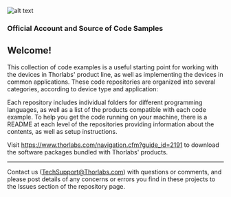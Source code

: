 ![alt text](https://github.com/Thorlabs/.github/tree/main/profile/Thorlas_Logo_Red.png "Official Thorlabs Logo")

### Official Account and Source of Code Samples 

Welcome!
------

This collection of code examples is a useful starting point for working with the devices in Thorlabs' product line, as well as implementing the devices in common applications. These code repositories are organized into several categories, according to device type and application:




Each repository includes individual folders for different programming languages, as well as a list of the products compatible with each code example. To help you get the code running on your machine, there is a README at each level of the repositories providing information about the contents, as well as setup instructions. 

Visit https://www.thorlabs.com/navigation.cfm?guide_id=2191 to download the software packages bundled with Thorlabs' products.

------

Contact us (TechSupport@Thorlabs.com) with questions or comments, and please post details of any concerns or errors you find in these projects to the Issues section of the repository page.
